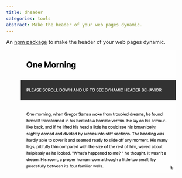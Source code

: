 ```yaml
---
title: dheader
categories: tools
abstract: Make the header of your web pages dynamic.
---
```

An [npm package](https://www.npmjs.com/package/dheader) to make the header of your web pages dynamic.

<figure>
<img src="/i/dheader/dynamic-header.gif" />
</figure>
